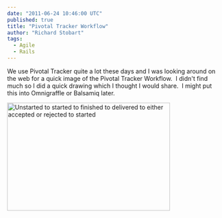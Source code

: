 ```yaml
---
date: "2011-06-24 10:46:00 UTC"
published: true
title: "Pivotal Tracker Workflow"
author: "Richard Stobart"
tags:
  - Agile
  - Rails
---
```


<p>We use Pivotal Tracker quite a lot these days and I was looking around on the web for a quick image of the Pivotal Tracker Workflow.&nbsp; I didn&#39;t find much so I did a quick drawing which I thought I would share.&nbsp; I might put this into Omnigraffle or Balsamiq later.</p>
<p><img alt="Unstarted to started to finished to delivered to either accepted or rejected to started" src="http://i1291.photobucket.com/albums/b548/grammccram/display_size_Pivotal_Tracker_Workflow_zpsyalbwkb0.jpg" style="width: 380px; height: 252px;" /></p>

